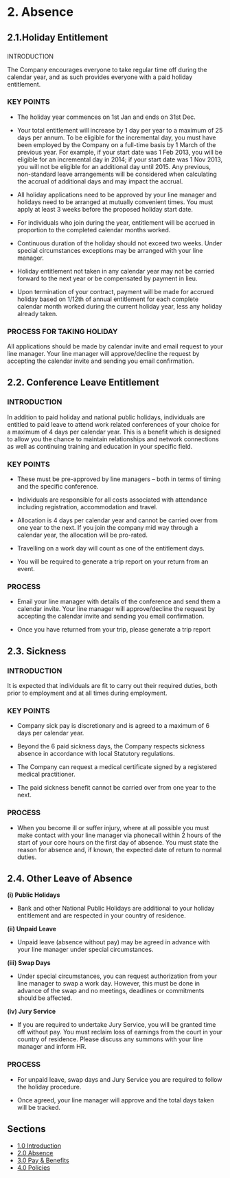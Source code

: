 # 2. Absence 

## 2.1.Holiday Entitlement

### INTRODUCTION

The Company encourages everyone to take regular time off during the calendar year, and as such provides everyone with a paid holiday entitlement.  

### KEY POINTS

* The holiday year commences on 1st Jan and ends on 31st Dec. 

* Your total entitlement will increase by 1 day per year to a maximum of 25 days per annum.  To be eligible for the incremental day, you must have been employed by the Company on a full-time basis by 1 March of the previous year.   For example, if your start date was 1 Feb 2013, you will be eligible for an incremental day in 2014; if your start date was 1 Nov 2013, you will not be eligible for an additional day until 2015.  Any previous, non-standard leave arrangements will be considered when calculating the accrual of additional days and may impact the accrual.

* All holiday applications need to be approved by your line manager and holidays need to be arranged at mutually convenient times.  You must apply at least 3 weeks before the proposed holiday start date.

* For individuals who join during the year, entitlement will be accrued in proportion to the completed calendar months worked.

* Continuous duration of the holiday should not exceed two weeks. Under special circumstances exceptions may be arranged with your line manager.

* Holiday entitlement not taken in any calendar year may not be carried forward to the next year or be compensated by payment in lieu.

* Upon termination of your contract, payment will be made for accrued holiday based on 1/12th of annual entitlement for each complete calendar month worked during the current holiday year, less any holiday already taken.

### PROCESS FOR TAKING HOLIDAY

All applications should be made by calendar invite and email request to your line manager. Your line manager will approve/decline the request by accepting the calendar invite and sending you email confirmation.

	

## 2.2. Conference Leave Entitlement

### INTRODUCTION

In addition to paid holiday and national public holidays, individuals are entitled to paid leave to attend work related conferences of your choice for a maximum of 4 days per calendar year. This is a benefit which is designed to allow you the chance to maintain relationships and network connections as well as continuing training and education in your specific field. 

### **KEY POINTS** 

* These must be pre-approved by line managers – both in terms of timing and the specific conference. 

* Individuals are responsible for all costs associated with attendance including registration, accommodation and travel.

* Allocation is 4 days per calendar year and cannot be carried over from one year to the next.  If you join the company mid way through a calendar year, the allocation will be pro-rated.

* Travelling on a work day will count as one of the entitlement days.

* You will be required to generate a trip report on your return from an event.

### PROCESS

* Email your line manager with details of the conference and send them a calendar invite. Your line manager will approve/decline the request by accepting the calendar invite and sending you email confirmation.

* Once you have returned from your trip, please generate a trip report

## 2.3. Sickness 

### INTRODUCTION

It is expected that individuals are fit to carry out their required duties, both prior to employment and at all times during employment.  

### KEY POINTS

* Company sick pay is discretionary and is agreed to a maximum of 6 days per calendar year.

* Beyond the 6 paid sickness days, the Company respects sickness absence in accordance with local Statutory regulations.

* The Company can request a medical certificate signed by a registered medical practitioner.

* The paid sickness benefit cannot be carried over from one year to the next.

### PROCESS 

* When you become ill or suffer injury, where at all possible you must make contact with your line manager via phonecall within 2 hours of the start of your core hours on the first day of absence. You must state the reason for absence and, if known, the expected date of return to normal duties.

## 2.4. Other Leave of Absence

**(i) Public Holidays**

* Bank and other National Public Holidays are additional to your holiday entitlement and are respected in your country of residence.

**(ii) Unpaid Leave**

* Unpaid leave (absence without pay) may be agreed in advance with your line manager under special circumstances.

**(iii) Swap Days**

* Under special circumstances, you can request authorization from your line manager to swap a work day.  However, this must be done in advance of the swap and no meetings, deadlines or commitments should be affected.

**(iv) Jury Service**

* If you are required to undertake Jury Service, you will be granted time off without pay.  You must reclaim loss of earnings from the court in your country of residence.  Please discuss any summons with your line manager and inform HR.

### PROCESS

* For unpaid leave, swap days and Jury Service you are required to follow the holiday procedure.

* Once agreed, your line manager will approve and the total days taken will be tracked.

## Sections

* [1.0 Introduction](./README.md)
* [2.0 Absence](./2-Absence.md)
* [3.0 Pay & Benefits](./3-Pay_+_Benefits.md)
* [4.0 Policies](./4-Policies.md)


